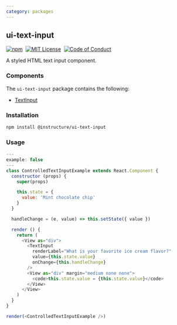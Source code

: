 ```yaml
---
category: packages
---
```


## ui-text-input

[![npm][npm]][npm-url]&nbsp;
[![MIT License][license-badge]][license]&nbsp;
[![Code of Conduct][coc-badge]][coc]

A styled HTML text input component.

### Components

The `ui-text-input` package contains the following:

- [TextInput](#TextInput)

### Installation

```sh
npm install @instructure/ui-text-input
```

### Usage

```javascript
---
example: false
---
class ControlledTextInputExample extends React.Component {
  constructor (props) {
    super(props)

    this.state = {
      value: 'Mint chocolate chip'
    }
  }

  handleChange = (e, value) => this.setState({ value })

  render () {
    return (
      <View as="div">
        <TextInput
          renderLabel="What is your favorite ice cream flavor?"
          value={this.state.value}
          onChange={this.handleChange}
        />
        <View as="div" margin="medium none none">
          <code>this.state.value = {this.state.value}</code>
        </View>
      </View>
    )
  }
}

render(<ControlledTextInputExample />)
```

[npm]: https://img.shields.io/npm/v/@instructure/ui-text-input.svg
[npm-url]: https://npmjs.com/package/@instructure/ui-text-input
[license-badge]: https://img.shields.io/npm/l/instructure-ui.svg?style=flat-square
[license]: https://github.com/instructure/instructure-ui/blob/master/LICENSE
[coc-badge]: https://img.shields.io/badge/code%20of-conduct-ff69b4.svg?style=flat-square
[coc]: https://github.com/instructure/instructure-ui/blob/master/CODE_OF_CONDUCT.md
